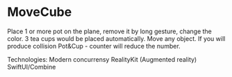 # MoveCube

Place 1 or more pot on the plane, remove it by long gesture, change the color.
3 tea cups would be placed automatically. Move any object. 
If you will produce collision Pot&Cup - counter will reduce the number.

Technologies:
Modern concurrensy
RealityKit (Augmented reality)
SwiftUI/Combine
